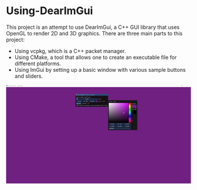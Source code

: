 # Using-DearImGui

This project is an attempt to use DearImGui, a C++ GUI library that uses OpenGL to render 2D and 3D graphics.
There are three main parts to this project:

- Using vcpkg, which is a C++ packet manager.
- Using CMake, a tool that allows one to create an executable file for different platforms.
- Using ImGui by setting up a basic window with various sample buttons and sliders.

![Changing the rendered screen with a color picker][Imgui image]

[Imgui image]: https://raw.githubusercontent.com/Malcolm-G/Using-DearImGui/main/Images/ImGui_image.png "Sample Image"